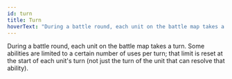 ```yaml
---
id: turn
title: Turn
hoverText: "During a battle round, each unit on the battle map takes a turn. Some abilities are limited to a certain number of uses per turn; that limit is reset at the start of each unit's turn."
---
```


During a battle round, each unit on the battle map takes a turn. Some abilities are limited to a certain number of uses per turn; that limit is reset at the start of each unit's turn (not just the turn of the unit that can resolve that ability).
